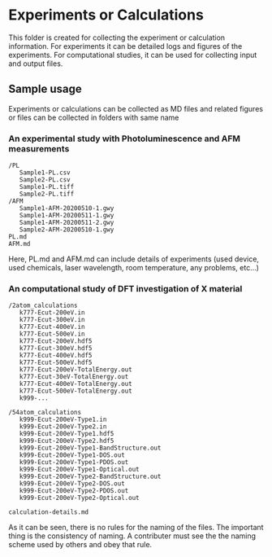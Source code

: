 # Experiments or Calculations

This folder is created for collecting the experiment or calculation information. For experiments it can be detailed logs and figures of the experiments. For computational studies, it can be used for collecting input and output files.

## Sample usage

Experiments or calculations can be collected as MD files and related figures or files can be collected in folders with same name

### An experimental study with Photoluminescence and AFM measurements

```
/PL
   Sample1-PL.csv
   Sample2-PL.csv
   Sample1-PL.tiff
   Sample2-PL.tiff
/AFM
   Sample1-AFM-20200510-1.gwy
   Sample1-AFM-20200511-1.gwy
   Sample1-AFM-20200511-2.gwy
   Sample2-AFM-20200510-1.gwy
PL.md
AFM.md
```

Here, PL.md and AFM.md can include details of experiments (used device, used chemicals, laser wavelength, room temperature, any problems, etc...)

### An computational study of DFT investigation of X material

```
/2atom_calculations
   k777-Ecut-200eV.in
   k777-Ecut-300eV.in
   k777-Ecut-400eV.in
   k777-Ecut-500eV.in
   k777-Ecut-200eV.hdf5
   k777-Ecut-300eV.hdf5
   k777-Ecut-400eV.hdf5
   k777-Ecut-500eV.hdf5
   k777-Ecut-200eV-TotalEnergy.out
   k777-Ecut-30eV-TotalEnergy.out
   k777-Ecut-400eV-TotalEnergy.out
   k777-Ecut-500eV-TotalEnergy.out
   k999-...
   
/54atom_calculations
   k999-Ecut-200eV-Type1.in
   k999-Ecut-200eV-Type2.in
   k999-Ecut-200eV-Type1.hdf5
   k999-Ecut-200eV-Type2.hdf5
   k999-Ecut-200eV-Type1-BandStructure.out
   k999-Ecut-200eV-Type1-DOS.out
   k999-Ecut-200eV-Type1-PDOS.out
   k999-Ecut-200eV-Type1-Optical.out
   k999-Ecut-200eV-Type2-BandStructure.out
   k999-Ecut-200eV-Type2-DOS.out
   k999-Ecut-200eV-Type2-PDOS.out
   k999-Ecut-200eV-Type2-Optical.out

calculation-details.md
```

As it can be seen, there is no rules for the naming of the files. The important thing is the consistency of naming. A contributer must see the the naming scheme used by others and obey that rule.
